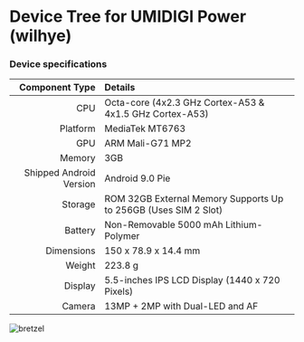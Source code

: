 Device Tree for UMIDIGI Power (wilhye)
===========================================

### Device specifications

Component Type | Details
-------:|:-------------------------
CPU     | Octa-core (4x2.3 GHz Cortex-A53 & 4x1.5 GHz Cortex-A53)
Platform | MediaTek MT6763
GPU     | ARM Mali-G71 MP2
Memory  | 3GB
Shipped Android Version | 	Android 9.0 Pie
Storage | ROM 32GB External Memory Supports Up to 256GB (Uses SIM 2 Slot)
Battery | Non-Removable 5000 mAh Lithium-Polymer
Dimensions | 150 x 78.9 x 14.4 mm
Weight | 223.8 g
Display | 5.5-inches IPS LCD Display (1440 x 720 Pixels)
Camera | 13MP + 2MP with Dual-LED and AF | 5MP  Front Camera

![bretzel](https://images-na.ssl-images-amazon.com/images/I/71x85vcVYDL._AC_SX425_.jpg)
